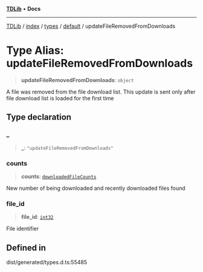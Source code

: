 [**TDLib**](../../../../../../README.md) • **Docs**

***

[TDLib](../../../../../../modules.md) / [index](../../../../../README.md) / [types](../../../README.md) / [default](../README.md) / updateFileRemovedFromDownloads

# Type Alias: updateFileRemovedFromDownloads

> **updateFileRemovedFromDownloads**: `object`

A file was removed from the file download list. This update is sent only after file download list is loaded for the first time

## Type declaration

### \_

> **\_**: `"updateFileRemovedFromDownloads"`

### counts

> **counts**: [`downloadedFileCounts`](downloadedFileCounts-1.md)

New number of being downloaded and recently downloaded files found

### file\_id

> **file\_id**: [`int32`](int32-1.md)

File identifier

## Defined in

dist/generated/types.d.ts:55485
